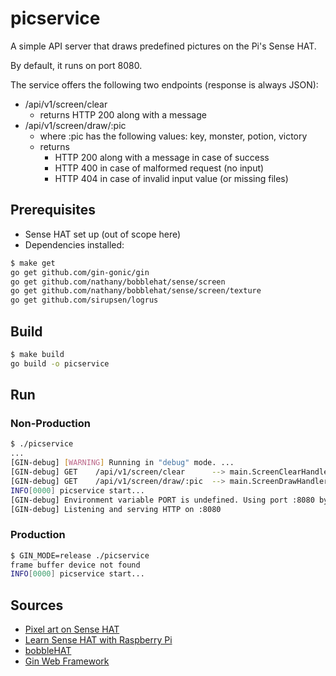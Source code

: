 # picservice

A simple API server that draws predefined pictures on the Pi's Sense HAT.

By default, it runs on port 8080.

The service offers the following two endpoints (response is always JSON):

- /api/v1/screen/clear
  - returns HTTP 200 along with a message
- /api/v1/screen/draw/:pic
  - where :pic has the following values: key, monster, potion, victory
  - returns
    - HTTP 200 along with a message in case of success
    - HTTP 400 in case of malformed request (no input)
    - HTTP 404 in case of invalid input value (or missing files)

## Prerequisites

- Sense HAT set up (out of scope here)
- Dependencies installed:

```bash
$ make get
go get github.com/gin-gonic/gin
go get github.com/nathany/bobblehat/sense/screen
go get github.com/nathany/bobblehat/sense/screen/texture
go get github.com/sirupsen/logrus
```

## Build

```bash
$ make build
go build -o picservice
```

## Run

### Non-Production

```bash
$ ./picservice
...
[GIN-debug] [WARNING] Running in "debug" mode. ...
[GIN-debug] GET    /api/v1/screen/clear      --> main.ScreenClearHandler (4 handlers)
[GIN-debug] GET    /api/v1/screen/draw/:pic  --> main.ScreenDrawHandler (4 handlers)
INFO[0000] picservice start...                          
[GIN-debug] Environment variable PORT is undefined. Using port :8080 by default
[GIN-debug] Listening and serving HTTP on :8080
```

### Production

```bash
$ GIN_MODE=release ./picservice 
frame buffer device not found
INFO[0000] picservice start...
```

## Sources

- [Pixel art on Sense HAT](https://magpi.raspberrypi.org/articles/pixel-art-on-sense-hat)
- [Learn Sense HAT with Raspberry Pi](https://magpi.raspberrypi.org/articles/learn-sense-hat-with-raspberry-pi)
- [bobbleHAT](https://github.com/nathany/bobblehat)
- [Gin Web Framework](https://github.com/gin-gonic/gin)
